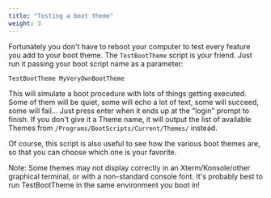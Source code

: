 ```yaml
---
title: "Testing a boot theme"
weight: 3
---
```


Fortunately you don't have to reboot your computer to test every feature you add
to your boot theme. The `TestBootTheme` script is your friend. Just run it
passing your boot script name as a parameter:

```fish
TestBootTheme MyVeryOwnBootTheme
```

This will simulate a boot procedure with lots of things getting executed. Some
of them will be quiet, some will echo a lot of text, some will succeed, some
will fail... Just press enter when it ends up at the "login" prompt to finish.
If you don't give it a Theme name, it will output the list of available Themes
from `/Programs/BootScripts/Current/Themes/` instead.

Of course, this script is also useful to see how the various boot themes are, so
that you can choose which one is your favorite.

Note: Some themes may not display correctly in an Xterm/Konsole/other graphical
terminal, or with a non-standard console font. It's probably best to run
TestBootTheme in the same environment you boot in!
